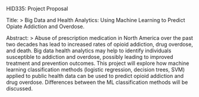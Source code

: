 HID335: Project Proposal 

Title: > 
    Big Data and Health Analytics: Using Machine Learning 
    to Predict Opiate Addiction and Overdose.  

Abstract: >
   Abuse of prescription medication in North America over the past two decades 
   has lead to increased rates of opioid addiction, drug overdose, and death. Big data 
   health analytics may help to identify individuals susceptible to addiction and overdose, 
   possibly leading to improved treatment and prevention outcomes. This project will explore 
   how machine learning classification methods (logistic regression, decision trees, SVM) 
   applied to public health data can be used to predict opioid addiction and drug overdose. 
   Differences between the ML classification methods will be discussed. 
